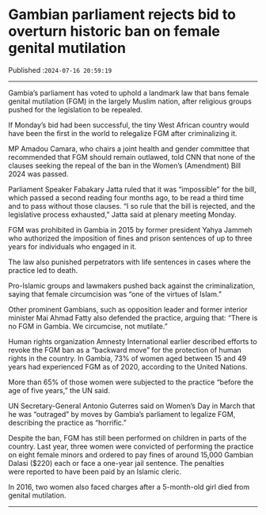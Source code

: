 # Gambian parliament rejects bid to overturn historic ban on female genital mutilation

Published :`2024-07-16 20:59:19`

---

Gambia’s parliament has voted to uphold a landmark law that bans female genital mutilation (FGM) in the largely Muslim nation, after religious groups pushed for the legislation to be repealed.

If Monday’s bid had been successful, the tiny West African country would have been the first in the world to relegalize FGM after criminalizing it.

MP Amadou Camara, who chairs a joint health and gender committee that recommended that FGM should remain outlawed, told CNN that none of the clauses seeking the repeal of the ban in the Women’s (Amendment) Bill 2024 was passed.

Parliament Speaker Fabakary Jatta ruled that it was “impossible” for the bill, which passed a second reading four months ago, to be read a third time and to pass without those clauses. “I so rule that the bill is rejected, and the legislative process exhausted,” Jatta said at plenary meeting Monday.

FGM was prohibited in Gambia in 2015 by former president Yahya Jammeh who authorized the imposition of fines and prison sentences of up to three years for individuals who engaged in it.

The law also punished perpetrators with life sentences in cases where the practice led to death.

Pro-Islamic groups and lawmakers pushed back against the criminalization, saying that female circumcision was “one of the virtues of Islam.”

Other prominent Gambians, such as opposition leader and former interior minister Mai Ahmad Fatty also defended the practice, arguing that: “There is no FGM in Gambia. We circumcise, not mutilate.”

Human rights organization Amnesty International earlier described efforts to revoke the FGM ban as a “backward move” for the protection of human rights in the country. In Gambia, 73% of women aged between 15 and 49 years had experienced FGM as of 2020, according to the United Nations.

More than 65% of those women were subjected to the practice “before the age of five years,” the UN said.

UN Secretary-General Antonio Guterres said on Women’s Day in March that he was “outraged” by moves by Gambia’s parliament to legalize FGM, describing the practice as “horrific.”

Despite the ban, FGM has still been performed on children in parts of the country. Last year, three women were convicted of performing the practice on eight female minors and ordered to pay fines of around 15,000 Gambian Dalasi ($220) each or face a one-year jail sentence. The penalties were reported to have been paid by an Islamic cleric.

In 2016, two women also faced charges after a 5-month-old girl died from genital mutilation.

---

